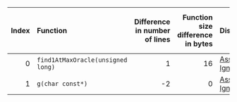 |   Index | Function                          |   Difference in number of lines |   Function size difference in bytes | Disassembly                                                            |   Number of lines in `assume` build |   Number of bytes in `assume` build |   Number of lines in `none` build |   Number of bytes in `none` build |
|--------:|:----------------------------------|--------------------------------:|------------------------------------:|:-----------------------------------------------------------------------|------------------------------------:|------------------------------------:|----------------------------------:|----------------------------------:|
|       0 | `find1AtMaxOracle(unsigned long)` |                               1 |                                  16 | [Assumed](0.assume.s.txt), [Ignored](0.none.s.txt), [Diff](0.diff.txt) |                                 128 |                             4200672 |                               112 |                           4200672 |
|       1 | `g(char const*)`                  |                              -2 |                                   0 | [Assumed](1.assume.s.txt), [Ignored](1.none.s.txt), [Diff](1.diff.txt) |                                2240 |                             4400528 |                              2240 |                           4400528 |
